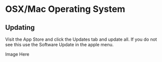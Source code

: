 # OSX/Mac Operating System

## Updating

Visit the App Store and click the Updates tab and update all. If you do not see this use the Software Update in the apple menu.



Image Here

